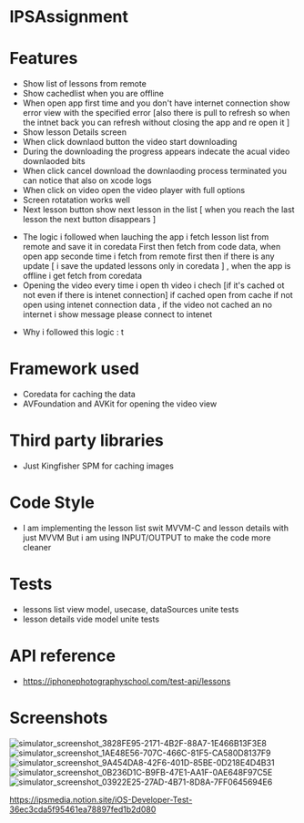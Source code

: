 # IPSAssignment 

# Features
- Show list of lessons from remote 
- Show cachedlist when you are offline
- When open app first time and you don't have internet connection show error view with the specified error
[also there is pull to refresh so when the intnet back you can refresh without closing the app and re open it ]
- Show lesson Details screen 
- When click downlaod button the video start downloading 
- During the downloading the progress appears indecate the acual video downlaoded bits 
- When click cancel download the downlaoding process terminated you can notice that also on xcode logs 
- When click on video open the video player with full options 
- Screen rotatation works well 
- Next lesson button show next lesson in the list [ when you reach the last lesson the next button disappears ]
* The logic i followed  when lauching the app i fetch lesson list from remote and save it in coredata First then fetch from code data,
 when open app seconde time i fetch from remote first then if there is any update [ i save the updated lessons only in coredata ] ,
 when the app is offline i get fetch from coredata 
* Opening the video every time i open th video i chech [if it's cached ot not even if there is intenet connection] if cached open from cache if not 
open using intenet connection data , if the video not cached an no internet i show message please connect to intenet 

- Why i followed this logic : t
# Framework used
- Coredata for caching the data 
- AVFoundation and AVKit for opening the video view 

# Third party libraries
- Just Kingfisher SPM for caching images 

#  Code Style
- I am implementing the lesson list swit MVVM-C  and lesson details with just MVVM But i am using INPUT/OUTPUT to make the code more cleaner 

# Tests 
- lessons list view model, usecase, dataSources unite tests 
- lesson details vide model unite tests

# API reference
- https://iphonephotographyschool.com/test-api/lessons

# Screenshots
![simulator_screenshot_3828FE95-2171-4B2F-88A7-1E466B13F3E8](https://user-images.githubusercontent.com/17813115/227915761-4bfc1f17-4273-4ac2-ab11-00c81cc7fdc3.png)
![simulator_screenshot_1AE48E56-707C-466C-81F5-CA580D8137F9](https://user-images.githubusercontent.com/17813115/227916021-32c8a36f-2804-4d94-9cb7-385a44ec48e9.png)
![simulator_screenshot_9A454DA8-42F6-401D-85BE-0D218E4D4B31](https://user-images.githubusercontent.com/17813115/227915846-e428b5ae-d97f-4535-96d5-426986413836.png)
![simulator_screenshot_0B236D1C-B9FB-47E1-AA1F-0AE648F97C5E](https://user-images.githubusercontent.com/17813115/227915543-1c9383f5-6cfa-4ee4-b2e5-36173fec2478.png)
![simulator_screenshot_03922E25-27AD-4B71-8D8A-7FF0645694E6](https://user-images.githubusercontent.com/17813115/228054293-48618e11-2136-45b6-b132-c1c509195bb3.png)

https://ipsmedia.notion.site/iOS-Developer-Test-36ec3cda5f95461ea78897fed1b2d080
